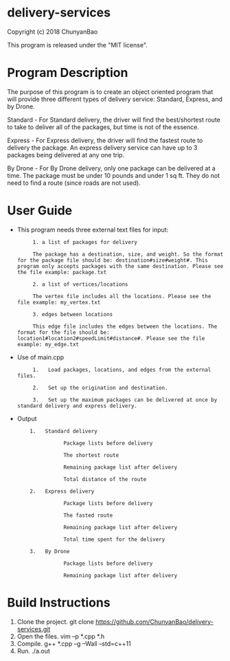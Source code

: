 # delivery-services

Copyright (c) 2018 ChunyanBao

This program is released under the "MIT license".

# Program Description

The purpose of this program is to create an object oriented program that will provide 
three different types of delivery service: Standard, Express, and by Drone.

Standard - For Standard delivery, the driver will find the best/shortest route to take to deliver
           all of the packages, but time is not of the essence.
           
Express - For Express delivery, the driver will find the fastest route to delivery the package. An express
          delivery service can have up to 3 packages being delivered at any one trip.
          
By Drone - For By Drone delivery, only one package can be delivered at a time. The 
           package must be under 10 pounds and under 1 sq ft. They do not need to find a
           route (since roads are not used).
          
# User Guide

* This program needs three external text files for input:

           1. a list of packages for delivery
           
           The package has a destination, size, and weight. So the format for the package file should be: destination#size#weight#. This program only accepts packages with the same destination. Please see the file example: package.txt

           2. a list of vertices/locations

           The vertex file includes all the locations. Please see the file example: my_vertex.txt

           3. edges between locations

           This edge file includes the edges between the locations. The format for the file should be: location1#location2#speedLimit#distance#. Please see the file example: my_edge.txt
           
* Use of main.cpp

           1.	Load packages, locations, and edges from the external files. 
           
           2.	Set up the origination and destination.
           
           3.	Set up the maximum packages can be delivered at once by standard delivery and express delivery.
           
 * Output 
 
           1.	Standard delivery
           
                      Package lists before delivery
                      
                      The shortest route 
                      
                      Remaining package list after delivery
                      
                      Total distance of the route
                      
           2.	Express delivery
           
                      Package lists before delivery
                      
                      The fasted route 
                      
                      Remaining package list after delivery
                      
                      Total time spent for the delivery
                      
           3.	By Drone
           
                      Package lists before delivery
                      
                      Remaining package list after delivery
                      
 # Build Instructions
 
1.	Clone the project. git clone https://github.com/ChunyanBao/delivery-services.git
2.	Open the files. vim –p *.cpp *.h
3.	Compile. g++ *.cpp –g –Wall –std=c++11
4.	Run.  ./a.out



           
           

